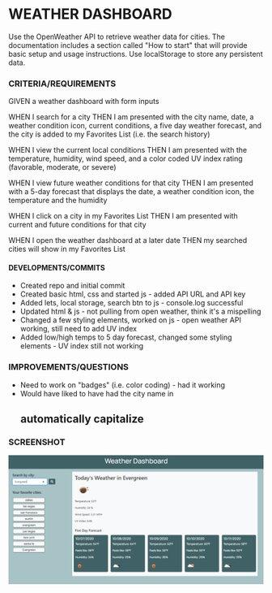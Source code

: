# WEATHER DASHBOARD

Use the OpenWeather API to retrieve weather data for cities. The documentation includes a section called "How to start" that will provide basic setup and usage instructions. Use localStorage to store any persistent data.

### CRITERIA/REQUIREMENTS

GIVEN a weather dashboard with form inputs

WHEN I search for a city
THEN I am presented with the city name, date, a weather condition icon, current conditions, a five day weather forecast, and the city is added to my Favorites List (i.e. the search history)

WHEN I view the current local conditions
THEN I am presented with the temperature, humidity, wind speed, and a color coded UV index rating (favorable, moderate, or severe)

WHEN I view future weather conditions for that city
THEN I am presented with a 5-day forecast that displays the date, a weather condition icon, the temperature and the humidity

WHEN I click on a city in my Favorites List
THEN I am presented with current and future conditions for that city

WHEN I open the weather dashboard at a later date
THEN my searched cities will show in my Favorites List


#### DEVELOPMENTS/COMMITS

* Created repo and initial commit
* Created basic html, css and started js - added API URL and API key
* Added lets, local storage, search btn to js - console.log successful
* Updated html & js - not pulling from open weather, think it's a mispelling
* Changed a few styling elements, worked on js - open weather API working, still need to add UV index
* Added low/high temps to 5 day forecast, changed some styling elements - UV index still   not working

### IMPROVEMENTS/QUESTIONS

* Need to work on "badges" (i.e. color coding) - had it working
* Would have liked to have had the city name in <h2> automatically capitalize

### SCREENSHOT

 <img src="weatherboard_screenshot.PNG" alt="screenshot">

